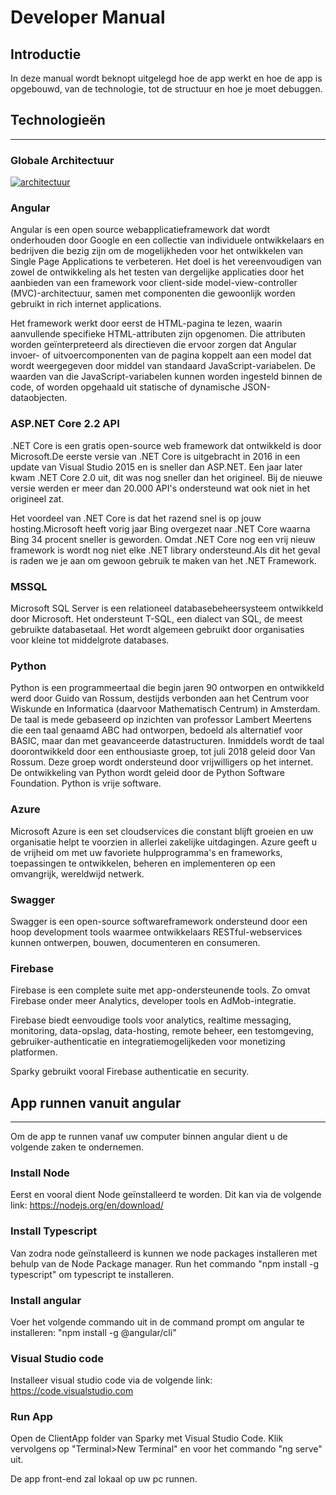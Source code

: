 # Developer Manual

## Introductie

In deze manual wordt beknopt uitgelegd hoe de app werkt en hoe de app is opgebouwd, van de technologie, tot de structuur en hoe je moet debuggen.

## Technologieën
***

### Globale Architectuur

[![architectuur](https://i.gyazo.com/d1327911f7dfaaf0609ad8acaf366f1a.png)](https://gyazo.com/d1327911f7dfaaf0609ad8acaf366f1a)
### Angular

Angular is een open source webapplicatieframework dat wordt onderhouden door Google en een collectie van individuele ontwikkelaars en bedrijven die bezig zijn om de mogelijkheden voor het ontwikkelen van Single Page Applications te verbeteren. Het doel is het vereenvoudigen van zowel de ontwikkeling als het testen van dergelijke applicaties door het aanbieden van een framework voor client-side model-view-controller (MVC)-architectuur, samen met componenten die gewoonlijk worden gebruikt in rich internet applications.

Het framework werkt door eerst de HTML-pagina te lezen, waarin aanvullende specifieke HTML-attributen zijn opgenomen. Die attributen worden geïnterpreteerd als directieven die ervoor zorgen dat Angular invoer- of uitvoercomponenten van de pagina koppelt aan een model dat wordt weergegeven door middel van standaard JavaScript-variabelen. De waarden van die JavaScript-variabelen kunnen worden ingesteld binnen de code, of worden opgehaald uit statische of dynamische JSON-dataobjecten.

### ASP.NET Core 2.2 API

.NET Core is een gratis open-source web framework dat ontwikkeld is door Microsoft.De eerste versie van .NET Core is uitgebracht in 2016 in een update van Visual Studio 2015 en is sneller dan ASP.NET.
Een jaar later kwam .NET Core 2.0 uit, dit was nog sneller dan het origineel. Bij de nieuwe versie werden er meer dan 20.000 API's ondersteund wat ook niet in het origineel zat.

Het voordeel van .NET Core is dat het razend snel is op jouw hosting.Microsoft heeft vorig jaar Bing overgezet naar .NET Core waarna Bing 34 procent sneller is geworden.
Omdat .NET Core nog een vrij nieuw framework is wordt nog niet elke .NET library ondersteund.Als dit het geval is raden we je aan om gewoon gebruik te maken van het .NET Framework.

### MSSQL

Microsoft SQL Server is een relationeel databasebeheersysteem ontwikkeld door Microsoft. Het ondersteunt T-SQL, een dialect van SQL, de meest gebruikte databasetaal. Het wordt algemeen gebruikt door organisaties voor kleine tot middelgrote databases.

### Python

Python is een programmeertaal die begin jaren 90 ontworpen en ontwikkeld werd door Guido van Rossum, destijds verbonden aan het Centrum voor Wiskunde en Informatica (daarvoor Mathematisch Centrum) in Amsterdam. De taal is mede gebaseerd op inzichten van professor Lambert Meertens die een taal genaamd ABC had ontworpen, bedoeld als alternatief voor BASIC, maar dan met geavanceerde datastructuren. Inmiddels wordt de taal doorontwikkeld door een enthousiaste groep, tot juli 2018 geleid door Van Rossum. Deze groep wordt ondersteund door vrijwilligers op het internet. De ontwikkeling van Python wordt geleid door de Python Software Foundation. Python is vrije software.

### Azure

Microsoft Azure is een set cloudservices die constant blijft groeien en uw organisatie helpt te voorzien in allerlei zakelijke uitdagingen. Azure geeft u de vrijheid om met uw favoriete hulpprogramma's en frameworks, toepassingen te ontwikkelen, beheren en implementeren op een omvangrijk, wereldwijd netwerk.

### Swagger

Swagger is een open-source softwareframework ondersteund door een hoop development tools waarmee ontwikkelaars RESTful-webservices kunnen ontwerpen, bouwen, documenteren en consumeren.

### Firebase

Firebase is een complete suite met app-ondersteunende tools. Zo omvat Firebase onder meer Analytics, developer tools en AdMob-integratie.

Firebase biedt eenvoudige tools voor analytics, realtime messaging, monitoring, data-opslag, data-hosting, remote beheer, een testomgeving, gebruiker-authenticatie en integratiemogelijkeden voor monetizing platformen.

Sparky gebruikt vooral Firebase authenticatie en security.

## App runnen vanuit angular
***

Om de app te runnen vanaf uw computer binnen angular dient u de volgende zaken te ondernemen.

### Install Node

Eerst en vooral dient Node geïnstalleerd te worden. Dit kan via de volgende link: https://nodejs.org/en/download/

### Install Typescript

Van zodra node geïnstalleerd is kunnen we node packages installeren met behulp van de Node Package manager. Run het commando "npm install -g typescript" om typescript te installeren.

### Install angular

Voer het volgende commando uit in de command prompt om angular te installeren:
"npm install -g @angular/cli”

### Visual Studio code

Installeer visual studio code via de volgende link: https://code.visualstudio.com

### Run App

Open de ClientApp folder van Sparky met Visual Studio Code. Klik vervolgens op "Terminal>New Terminal" en voor het commando "ng serve" uit.

De app front-end zal lokaal op uw pc runnen.
